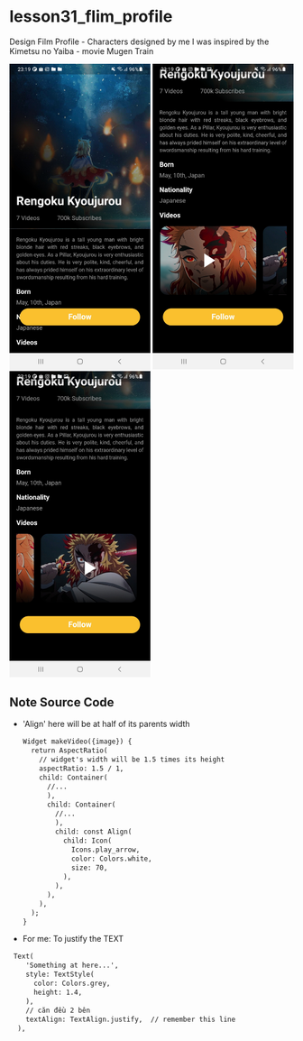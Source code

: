 # lesson31_flim_profile
Design Film Profile - Characters designed by me I was inspired by the Kimetsu no Yaiba - movie Mugen Train

[<img src="assets/screenshot/img_introduce.jpg" width="250">](assets/screenshot/img_introduce.jpg)
[<img src="assets/screenshot/img_video_1.jpg" width="250">](assets/screenshot/img_video_1.jpg)
[<img src="assets/screenshot/img_video_2.jpg" width="250">](assets/screenshot/img_video_2.jpg)
<br>

## Note Source Code
- 'Align' here will be at half of its parents width
  ```
  Widget makeVideo({image}) {
    return AspectRatio(
      // widget's width will be 1.5 times its height
      aspectRatio: 1.5 / 1,
      child: Container(
        //...
        ),
        child: Container(
          //...
          ),
          child: const Align(
            child: Icon(
              Icons.play_arrow,
              color: Colors.white,
              size: 70,
            ),
          ),
        ),
      ),
    );
  }
  
  ```

- For me: To justify the TEXT

```
 Text(
    'Something at here...',
    style: TextStyle(
      color: Colors.grey,
      height: 1.4,
    ),
    // căn đều 2 bên
    textAlign: TextAlign.justify,  // remember this line
  ),
```
